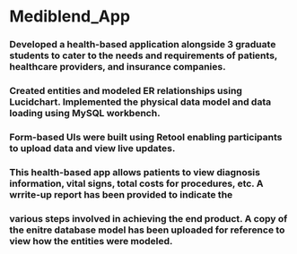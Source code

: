 # Mediblend_App

### Developed a health-based application alongside 3 graduate students to cater to the needs and requirements of patients, healthcare providers, and insurance companies. 
### Created entities and modeled ER relationships using Lucidchart. Implemented the physical data model and data loading using MySQL workbench. 
### Form-based UIs were built using Retool enabling participants to upload data and view live updates. 
### This health-based app allows patients to view diagnosis information, vital signs, total costs for procedures, etc. A wrrite-up report has been provided to indicate the
### various steps involved in achieving the end product. A copy of the enitre database model has been uploaded for reference to view how the entities were modeled.
